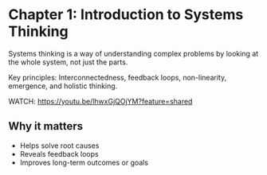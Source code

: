 # Chapter 1: Introduction to Systems Thinking

Systems thinking is a way of understanding complex problems by looking at the whole system, not just the parts.

Key principles: Interconnectedness, feedback loops, non-linearity, emergence, and holistic thinking.

WATCH: https://youtu.be/lhwxGjQOjYM?feature=shared

## Why it matters

- Helps solve root causes
- Reveals feedback loops
- Improves long-term outcomes or goals


